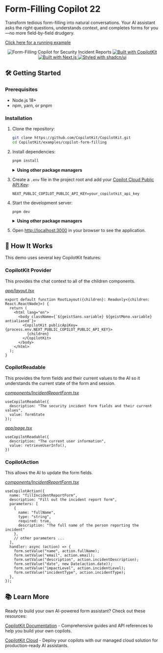 

# Form-Filling Copilot 22
Transform tedious form-filling into natural conversations. Your AI assistant asks the right questions, understands context, and completes forms for you—no more field-by-field drudgery.

[Click here for a running example](https://form-filling-copilot.vercel.app/)

<div align="center">
  <img src="./preview.gif" alt="Form-Filling Copilot for Security Incident Reports"/>

  <a href="https://copilotkit.ai" target="_blank">
    <img src="https://img.shields.io/badge/Built%20with-CopilotKit-6963ff" alt="Built with CopilotKit"/>
  </a>
  <a href="https://nextjs.org" target="_blank">
    <img src="https://img.shields.io/badge/Built%20with-Next.js%2015-black" alt="Built with Next.js"/>
  </a>
  <a href="https://ui.shadcn.com/" target="_blank">
    <img src="https://img.shields.io/badge/Styled%20with-shadcn%2Fui-black" alt="Styled with shadcn/ui"/>
  </a>
</div>

## 🛠️ Getting Started

### Prerequisites

- Node.js 18+ 
- npm, yarn, or pnpm

### Installation

1. Clone the repository:
   ```bash
   git clone https://github.com/CopilotKit/CopilotKit.git
   cd CopilotKit/examples/copilot-form-filling
   ```

2. Install dependencies:

   ```bash
   pnpm install
   ```

   <details>
     <summary><b>Using other package managers</b></summary>
     
     ```bash
     # Using yarn
     yarn install
     
     # Using pnpm
     npm install
     ```
   </details>

3. Create a `.env` file in the project root and add your [Copilot Cloud Public API Key](https://cloud.copilotkit.ai):
   ```
   NEXT_PUBLIC_COPILOT_PUBLIC_API_KEY=your_copilotkit_api_key
   ```

4. Start the development server:

   ```bash
   pnpm dev
   ```

   <details>
     <summary><b>Using other package managers</b></summary>
     
     ```bash
     # Using yarn
     yarn dev
     
     # Using pnpm
     npm run dev
     ```
   </details>

5. Open [http://localhost:3000](http://localhost:3000) in your browser to see the application.

## 🧩 How It Works

This demo uses several key CopilotKit features:

### CopilotKit Provider
This provides the chat context to all of the children components.

<em>[app/layout.tsx](./app/layout.tsx)</em>

```tsx
export default function RootLayout({children}: Readonly<{children: React.ReactNode}>) {
  return (
    <html lang="en">
      <body className={`${geistSans.variable} ${geistMono.variable} antialiased`}>
        <CopilotKit publicApiKey={process.env.NEXT_PUBLIC_COPILOT_PUBLIC_API_KEY}>
          {children}
        </CopilotKit>
      </body>
    </html>
  );
}
```

### CopilotReadable
This provides the form fields and their current values to the AI so it understands the current state of the form and session.

<em>[components/IncidentReportForm.tsx](./components/IncidentReportForm.tsx)</em>

```tsx
useCopilotReadable({
  description: "The security incident form fields and their current values",
  value: formState
});
```

<em>[app/page.tsx](./app/page.tsx)</em>

```tsx
useCopilotReadable({
  description: "The current user information",
  value: retrieveUserInfo(),
})
```

### CopilotAction
This allows the AI to update the form fields.

<em>[components/IncidentReportForm.tsx](./components/IncidentReportForm.tsx)</em>

```tsx
useCopilotAction({
  name: "fillIncidentReportForm",
  description: "Fill out the incident report form",
  parameters: [
    {
      name: "fullName",
      type: "string",
      required: true,
      description: "The full name of the person reporting the incident"
    },
    // other parameters ...
  ],
  handler: async (action) => {
    form.setValue("name", action.fullName);
    form.setValue("email", action.email);
    form.setValue("description", action.incidentDescription);
    form.setValue("date", new Date(action.date));
    form.setValue("impactLevel", action.incidentLevel);
    form.setValue("incidentType", action.incidentType);
  },
});
```

## 📚 Learn More

Ready to build your own AI-powered form assistant? Check out these resources:

[CopilotKit Documentation](https://docs.copilotkit.ai) - Comprehensive guides and API references to help you build your own copilots.

[CopilotKit Cloud](https://cloud.copilotkit.ai/) - Deploy your copilots with our managed cloud solution for production-ready AI assistants.
